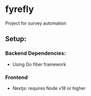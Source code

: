 # fyrefly

Project for survey automation

## Setup:

### Backend Dependencies:

- Using Go fiber framework

### Frontend

- Nextjs: requires Node v18 or higher